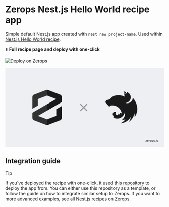<!-- #ZEROPS_REMOVE_START# -->
# Zerops Nest.js Hello World recipe app
Simple default Nest.js app created with `nest new project-name`. Used within [Nest.js Hello World recipe](https://app.zerops.io/recipes/nestjs-hello-world).

⬇️ **Full recipe page and deploy with one-click**

[![Deploy on Zerops](https://github.com/zeropsio/recipe-shared-assets/blob/main/deploy-button/light/deploy-button.svg)](https://app.zerops.io/recipes/nestjs-hello-world?environment=small-production)

![nestjs](https://github.com/zeropsio/recipe-shared-assets/blob/main/covers/svg/cover-nestjs.svg)

## Integration guide
<!-- #ZEROPS_REMOVE_END# -->

> [!TIP]
> If you've deployed the recipe with one-click, it used [this repository](https://github.com/zerops-recipe-apps/nestjs-hello-world-app) to deploy the app from. You can either use this repository as a template, or follow the guide on how to integrate similar setup to Zerops. If you want to more advanced examples, see all [Nest.js recipes](https://app.zerops.io/recipes?lf=nest-js) on Zerops.


